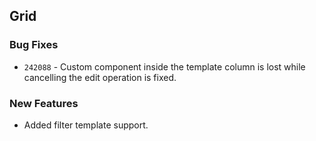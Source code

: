 ## Grid

### Bug Fixes

- `242088` - Custom component inside the template column is lost while cancelling the edit operation is fixed.

### New Features

- Added filter template support.
